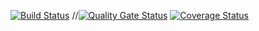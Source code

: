 [![Build Status](https://travis-ci.com/JenkaCool/Start_up_3.svg?branch=master)](https://travis-ci.com/JenkaCool/Start_up_3)
//[![Quality Gate Status](https://sonarcloud.io/api/project_badges/measure?project=JenkaCool_Start_up_3&metric=alert_status)](https://sonarcloud.io/dashboard?id=JenkaCool_Start_up_3)
[![Coverage Status](https://coveralls.io/repos/JenkaCool/Start_up_3/badge.svg?branch=master)](https://coveralls.io/github/JenkaCool/tests?branch=master)
